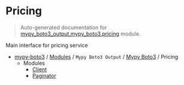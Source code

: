 # Pricing

> Auto-generated documentation for [mypy_boto3_output.mypy_boto3.pricing](https://github.com/vemel/mypy_boto3/blob/master/mypy_boto3_output/mypy_boto3/pricing/__init__.py) module.

Main interface for pricing service

- [mypy-boto3](../../../README.md#mypy_boto3) / [Modules](../../../MODULES.md#mypy-boto3-modules) / `Mypy Boto3 Output` / [Mypy Boto3](../index.md#mypy-boto3) / Pricing
    - Modules
        - [Client](client.md#client)
        - [Paginator](paginator.md#paginator)
